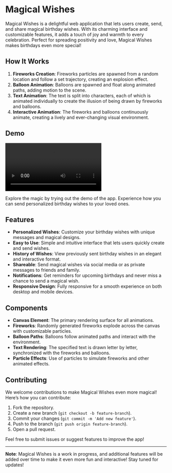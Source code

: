 # Magical Wishes

Magical Wishes is a delightful web application that lets users create, send, and share magical birthday wishes. With its charming interface and customizable features, it adds a touch of joy and warmth to every celebration. Perfect for spreading positivity and love, Magical Wishes makes birthdays even more special!

## How It Works

1. **Fireworks Creation**: Fireworks particles are spawned from a random location and follow a set trajectory, creating an explosion effect.
2. **Balloon Animation**: Balloons are spawned and float along animated paths, adding motion to the scene.
3. **Text Animation**: The text is split into characters, each of which is animated individually to create the illusion of being drawn by fireworks and balloons.
4. **Interactive Animation**: The fireworks and balloons continuously animate, creating a lively and ever-changing visual environment.

## Demo

![Magical Wishes Demo Screenshot](demo.mp4)

Explore the magic by trying out the demo of the app. Experience how you can send personalized birthday wishes to your loved ones.

## Features

- **Personalized Wishes**: Customize your birthday wishes with unique messages and magical designs.
- **Easy to Use**: Simple and intuitive interface that lets users quickly create and send wishes.
- **History of Wishes**: View previously sent birthday wishes in an elegant and interactive format.
- **Shareable**: Send magical wishes via social media or as private messages to friends and family.
- **Notifications**: Get reminders for upcoming birthdays and never miss a chance to send a magical wish.
- **Responsive Design**: Fully responsive for a smooth experience on both desktop and mobile devices.

## Components

- **Canvas Element**: The primary rendering surface for all animations.
- **Fireworks**: Randomly generated fireworks explode across the canvas with customizable particles.
- **Balloon Paths**: Balloons follow animated paths and interact with the environment.
- **Text Rendering**: The specified text is drawn letter by letter, synchronized with the fireworks and balloons.
- **Particle Effects**: Use of particles to simulate fireworks and other animated effects.

## Contributing

We welcome contributions to make Magical Wishes even more magical! Here’s how you can contribute:

1. Fork the repository.
2. Create a new branch (`git checkout -b feature-branch`).
3. Commit your changes (`git commit -m 'Add new feature'`).
4. Push to the branch (`git push origin feature-branch`).
5. Open a pull request.

Feel free to submit issues or suggest features to improve the app!

---

**Note**: Magical Wishes is a work in progress, and additional features will be added over time to make it even more fun and interactive! Stay tuned for updates!
